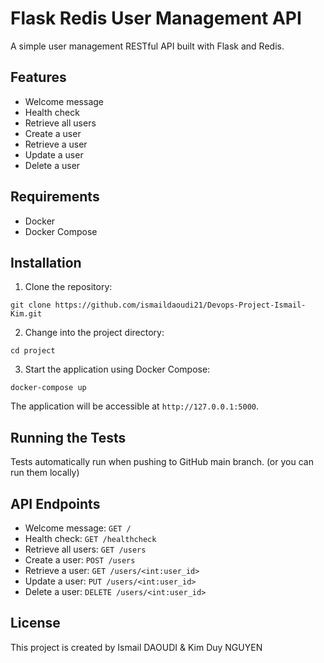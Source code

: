 # Flask Redis User Management API

A simple user management RESTful API built with Flask and Redis.

## Features

- Welcome message
- Health check
- Retrieve all users
- Create a user
- Retrieve a user
- Update a user
- Delete a user


## Requirements

- Docker
- Docker Compose

## Installation

1. Clone the repository:

```git clone https://github.com/ismaildaoudi21/Devops-Project-Ismail-Kim.git```

2. Change into the project directory:

```cd project```


3. Start the application using Docker Compose:

```docker-compose up```


The application will be accessible at `http://127.0.0.1:5000`.

## Running the Tests

Tests automatically run when pushing to GitHub main branch. (or you can run them locally)


## API Endpoints

- Welcome message: `GET /`
- Health check: `GET /healthcheck`
- Retrieve all users: `GET /users`
- Create a user: `POST /users`
- Retrieve a user: `GET /users/<int:user_id>`
- Update a user: `PUT /users/<int:user_id>`
- Delete a user: `DELETE /users/<int:user_id>`

## License

This project is created by Ismail DAOUDI & Kim Duy NGUYEN




